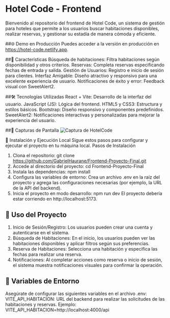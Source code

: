 # Hotel Code - Frontend
Bienvenido al repositorio del frontend de Hotel Code, un sistema de gestión para hoteles que permite a los usuarios buscar habitaciones disponibles, realizar reservas, y gestionar su estadía de manera cómoda y eficiente.

##🌐 Demo en Producción
Puedes acceder a la versión en producción en https://hotel-code.netlify.app.

##🚀 Características
Búsqueda de habitaciones: Filtra habitaciones según disponibilidad y otros criterios.
Reservas: Completa reservas especificando fechas de entrada y salida.
Gestión de Usuarios: Registro e inicio de sesión para clientes.
Interfaz Amigable: Diseño atractivo y responsivo para una excelente experiencia de usuario.
Notificaciones de éxito y error: Feedback visual con SweetAlert2.

##🛠️ Tecnologías Utilizadas
React + Vite: Desarrollo de la interfaz del usuario.
JavaScript (JS): Lógica del frontend.
HTML5 y CSS3: Estructura y estilos básicos.
Bootstrap: Diseño responsivo y componentes predefinidos.
SweetAlert2: Notificaciones interactivas y personalizadas para mejorar la experiencia del usuario.

##📸 Capturas de Pantalla
![Captura de HotelCode](https://github.com/user-attachments/assets/4daab127-8699-47ac-b418-fe02a37d5d9f)



📂 Instalación y Ejecución Local
Sigue estos pasos para configurar y ejecutar el proyecto en tu máquina local.
Pasos de Instalación
1. Clona el repositorio:
  git clone https://github.com/GabrielHaurane/Frontend-Proyecto-Final.git
2. Accede al directorio del proyecto:
   cd Frontend-Proyecto-Final
3. Instala las dependencias:
   npm install
4. Configura las variables de entorno: Crea un archivo .env en la raíz del proyecto y agrega las configuraciones necesarias (por ejemplo, la URL de la API del backend).
5. Inicia el proyecto en modo desarrollo:
   npm run dev
El proyecto debería estar corriendo en http://localhost:5173.

## 📖 Uso del Proyecto
1. Inicio de Sesión/Registro: Los usuarios pueden crear una cuenta y autenticarse en el sistema.
2. Búsqueda de Habitaciones: En el inicio, los usuarios pueden ver las habitaciones disponibles y aplicar filtros según sus preferencias.
3. Reserva de Habitaciones: Selecciona una habitación y especifica las fechas para realizar una reserva.
4. Notificaciones: Al completar acciones como reserva o inicio de sesión, el sistema muestra notificaciones visuales para confirmar la operación.
## 📄 Variables de Entorno
Asegúrate de configurar las siguientes variables en el archivo .env:
VITE_API_HABITACION: URL del backend para realizar las solicitudes de las habitaciones y reservas.
Ejemplo:
VITE_API_HABITACION=http://localhost:4000/api
